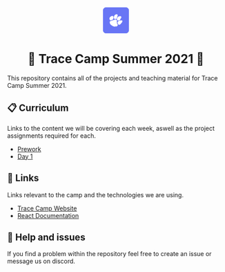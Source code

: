 <p align="center">
  <br />
  <a href="https://tracecamp.com">
    <img alt="Tracecamp" src="./logo.svg" width="60" />
  </a>
</p>
<h1 align="center">
 🌴 Trace Camp Summer 2021 🥥
</h1>

This repository contains all of the projects and teaching material for Trace Camp Summer 2021.

## 📋 Curriculum

Links to the content we will be covering each week, aswell as the project assignments required for each.

- [Prework](./curriculum/prework)
- [Day 1](./curriculum/curriculum/day-1)

## 🔗 Links

Links relevant to the camp and the technologies we are using.

- [Trace Camp Website](https://tracecamp.com/)
- [React Documentation](https://reactjs.org/docs/introducing-jsx.html)

## 🧯 Help and issues

If you find a problem within the repository feel free to create an issue or message us on discord.
